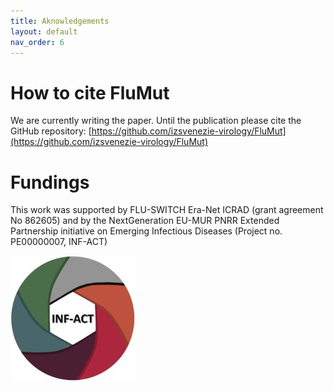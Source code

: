 ```yaml
---
title: Aknowledgements
layout: default
nav_order: 6
---
```


# How to cite FluMut

We are currently writing the paper. 
Until the publication please cite the GitHub repository:
[https://github.com/izsvenezie-virology/FluMut](https://github.com/izsvenezie-virology/FluMut)

# Fundings

This work was supported by FLU-SWITCH Era-Net ICRAD (grant agreement No 862605) and by the NextGeneration EU-MUR PNRR Extended Partnership initiative on Emerging Infectious Diseases (Project no. PE00000007, INF-ACT)

![](../images/Logo-Inf-act.jpg)
